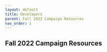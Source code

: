 ```yaml
---
layout: default
title: Developers
parent: Fall 2022 Campaign Resources
nav_order: 1
---
```

## Fall 2022 Campaign Resources
